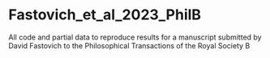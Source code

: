 # Fastovich_et_al_2023_PhilB
All code and partial data to reproduce results for a manuscript submitted by David Fastovich to the Philosophical Transactions of the Royal Society B
